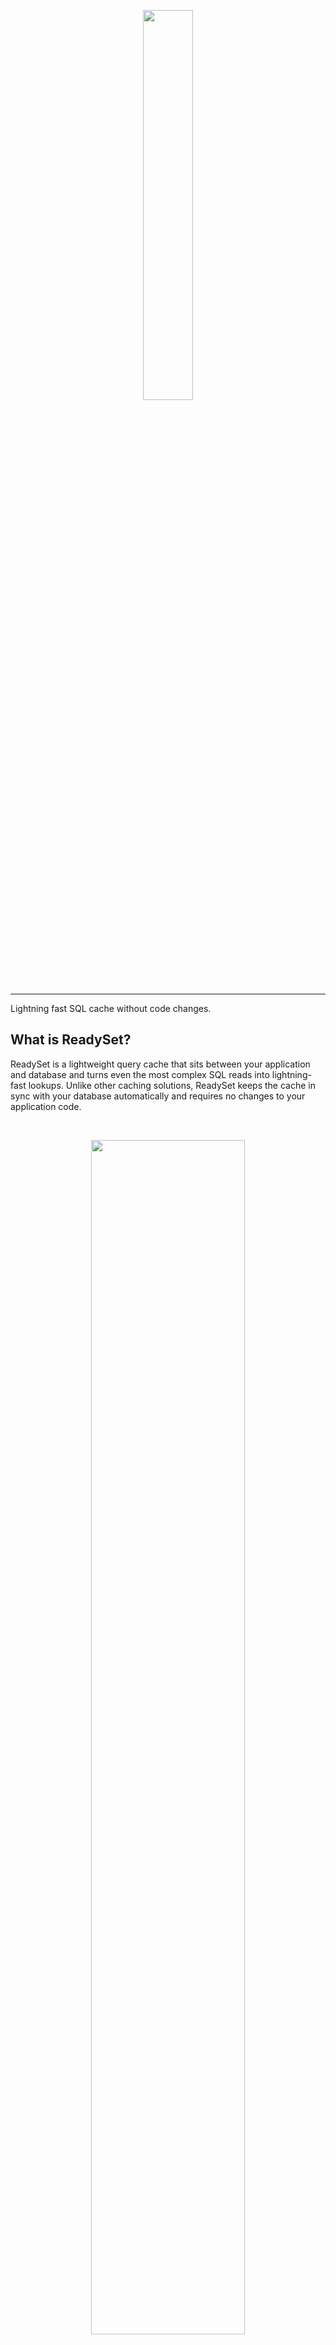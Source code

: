 <p align="center">
  <img src="https://user-images.githubusercontent.com/38481289/172237414-023c0b04-c597-44b7-8b14-b5b0c382dc07.png" width='40%'>
</p>

---

Lightning fast SQL cache without code changes. 

## What is ReadySet?

ReadySet is a lightweight query cache that sits between your application and database and turns even the most complex SQL reads into lightning-fast lookups. Unlike other caching solutions, ReadySet keeps the cache in sync with your database automatically and requires no changes to your application code.

<br>
<p align="center">
  <img src='https://user-images.githubusercontent.com/38481289/172237407-e0546ef3-2095-49ab-be82-a177e507c6d1.png' width='70%'>
</p>
<br>

Based on years of dataflow research at [MIT](https://pdos.csail.mit.edu/papers/noria:osdi18.pdf), ReadySet stores the results of queries in-memory and automatically keeps these results up-to-date as the underlying database changes. ReadySet can do this automatically because it listens to your database’s replication stream.

This means:

- No extra code to keep your cache and database in sync
- No extra code to evict stale records
- No TTLs to set - your cache is as up-to-date as your replication lag

ReadySet is wire-compatible with MySQL and Postgres.

### Quick start
Curious to see how ReadySet works? Run through our [quick start](https://docs.readyset.io/quickstart) to kick the tires and cache queries in under five minutes. 

---
### Install with Docker
ReadySet is a cache that sits between an application and a database. Getting up and running requires that you do three things: download ReadySet, connect it to a database, and create a cache. Then you're off to the races. 

#### 1. Download
The easiest way to install ReadySet is via Docker. First, download our Docker Compose file:

```
curl -L -o compose.yml "https://readyset.io/quickstart/compose.yml"
```

#### 2. Point to a database

Make sure your database is [configured to run with ReadySet](https://docs.readyset.io/deploy/configure-your-database) and then modify the downloaded Docker Compose file to include your database connection string:

```
name: readyset
services:
  cache:
    ...
    environment:
      # UPSTREAM_DB_URL: <your DB connection string>
  ...
  grafana:
    ...
    environment:
      # UPSTREAM_DB_URL: <your DB connection string>
```

#### 3. Run ReadySet
```
docker compose up -d
```

#### 4. Configure caching 

Once ReadySet is up and running, you'll need to [create caches](https://docs.readyset.io/cache/creating-a-cache) for the queries you want to speed up. Check out our [caching guide](https://docs.readyset.io/cache/profiling-queries) for details. 

## Documentation

For more information, check out our [documentation](https://docs.readyset.io).

## Join the Community

For questions or support, join us on the [ReadySet Community Slack](https://join.slack.com/t/readysetcommunity/shared_invite/zt-1c7bxdxo7-Y6KuoLfc1YWagLk3xHSrsw) to chat with our team.

---
### Contribute
We welcome contributions as [GitHub pull requests](https://github.com/readysettech/readyset/pulls), creating [Issues](https://github.com/readysettech/readyset/issues), advocacy, and particpating in our [community](#join-the-community)! 

### Building from source
See our [instructions](./community-development.md) on how to build ReadySet from source.

---
## FAQs

**Q: How does ReadySet work under the hood?**

A: The heart of ReadySet is a query engine based on partially-stateful, streaming data flow. To learn more about how it works, see [our docs](https://docs.readyset.io/concepts/overview).

**Q: How does ReadySet keep cached state up to date?**

A: ReadySet receives updates about data changes from your backing database via binlog replication and uses those updates to automatically update its internal state.

**Q: Do I have to send all of my database traffic to ReadySet?**

A: You can if you want to, but it’s not required. You can manually route a subset of your traffic to ReadySet (as you would with a traditional database read replica), or you can send all of it to ReadySet. It's important to note that not all of the queries sent to ReadySet need to be cached– you have fine-grained control over what is cached vs. what is proxied.

**Q: Does ReadySet automatically determine which queries will be cached?**

A: No - by default, ReadySet [proxies queries](https://docs.readyset.io/guides/cache/cache-queries/#check-query-support) to your upstream database so you can profile your application. Only after you run `CREATE CACHE` will ReadySet begin caching a query.

## License

ReadySet is licensed under the BSL 1.1 license, converting to the open-source Apache 2.0 license after 4 years. It is free to use on any number of nodes.
